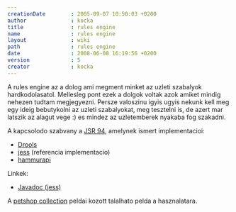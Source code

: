 ```yaml
---
creationDate        : 2005-09-07 10:50:03 +0200 
author              : kocka 
title               : rules engine 
name                : rules engine 
layout              : wiki 
path                : rules engine 
date                : 2008-06-08 16:19:56 +0200 
version             : 5 
creator             : kocka 
---
```

A rules engine az a dolog ami megment minket az uzleti szabalyok hardkodolasatol. Mellesleg pont ezek a dolgok voltak azok amiket mindig nehezen tudtam megjegyezni. Persze valoszinu igyis ugyis nekunk kell meg egy ideig bebutykolni az uzleti szabalyokat, meg tesztelni is, de azert mar latszik az alagut vege :) es mindez az uzletemberek nyakaba fog szakadni.

A kapcsolodo szabvany a [JSR 94](http://www.jcp.org/en/jsr/detail?id=94), amelynek ismert implementacioi:

*   [Drools](drools.html)
*   [jess](Missing.html) (referencia implementacio)
*   [hammurapi](Missing.html)

Linkek:

*   [Javadoc (jess)](http://herzberg.ca.sandia.gov/docs/70/api/javax/rules/package-summary.html)

A [petshop collection](petshop%20collection.html) peldai kozott talalhato pelda a hasznalatara.
